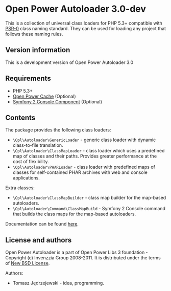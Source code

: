 Open Power Autoloader 3.0-dev
=============================

This is a collection of universal class loaders for PHP 5.3+ compatible with
[PSR-0](http://groups.google.com/group/php-standards/web/psr-0-final-proposal) class
naming standard. They can be used for loading any project that follows these
naming rules.

Version information
-------------------

This is a development version of Open Power Autoloader 3.0

Requirements
------------

+ PHP 5.3+
+ [Open Power Cache](http://www.github.com/OPL/opl3-cache) (Optional)
+ [Symfony 2 Console Component](http://www.symfony-reloaded.org) (Optional)

Contents
--------

The package provides the following class loaders:

* `\Opl\Autoloader\GenericLoader` - generic class loader with dynamic class-to-file
  translation.
* `\Opl\Autoloader\ClassMapLoader` - class loader which uses a predefined map of
  classes and their paths. Provides greater performance at the cost of flexibility.
* `\Opl\Autoloader\PHARLoader` - class loader with predefined maps of classes for
  self-contained PHAR archives with web and console applications.

Extra classes:

* `\Opl\Autoloader\ClassMapBuilder` - class map builder for the map-based autoloaders.
* `\Opl\Autoloader\Command\ClassMapBuild` - Symfony 2 Console command that builds
  the class maps for the map-based autoloaders.

Documentation can be found [here](http://static.invenzzia.org/docs/opl/3_0/book/en/autoloader.html).

License and authors
-------------------

Open Power Autoloader is a part of Open Power Libs 3 foundation - Copyright (c) Invenzzia
Group 2008-2011. It is distributed under the terms of [New BSD License](http://www.invenzzia.org/license/new-bsd).

Authors:

+ Tomasz Jędrzejewski - idea, programming.